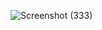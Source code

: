 ![Screenshot (333)](https://github.com/KhushalBorse2023/Leetcode-24/assets/71626566/59ba4d5c-3621-42ac-8441-2ec753aa9071)
